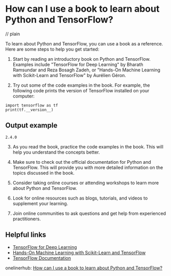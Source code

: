 # How can I use a book to learn about Python and TensorFlow?
// plain

To learn about Python and TensorFlow, you can use a book as a reference. Here are some steps to help you get started:

1. Start by reading an introductory book on Python and TensorFlow. Examples include "TensorFlow for Deep Learning" by Bharath Ramsundar and Reza Bosagh Zadeh, or "Hands-On Machine Learning with Scikit-Learn and TensorFlow" by Aurélien Géron.

2. Try out some of the code examples in the book. For example, the following code prints the version of TensorFlow installed on your computer:

```
import tensorflow as tf
print(tf.__version__)
```
## Output example
 `2.4.0`

3. As you read the book, practice the code examples in the book. This will help you understand the concepts better.

4. Make sure to check out the official documentation for Python and TensorFlow. This will provide you with more detailed information on the topics discussed in the book.

5. Consider taking online courses or attending workshops to learn more about Python and TensorFlow.

6. Look for online resources such as blogs, tutorials, and videos to supplement your learning.

7. Join online communities to ask questions and get help from experienced practitioners.

## Helpful links
- [TensorFlow for Deep Learning](https://www.amazon.com/TensorFlow-Deep-Learning-Bharath-Ramsundar/dp/1492045117)
- [Hands-On Machine Learning with Scikit-Learn and TensorFlow](https://www.amazon.com/Hands-Machine-Learning-Scikit-Learn-TensorFlow/dp/1492032646)
- [TensorFlow Documentation](https://www.tensorflow.org/docs)

onelinerhub: [How can I use a book to learn about Python and TensorFlow?](https://onelinerhub.com/python-tensorflow/how-can-i-use-a-book-to-learn-about-python-and-tensorflow)